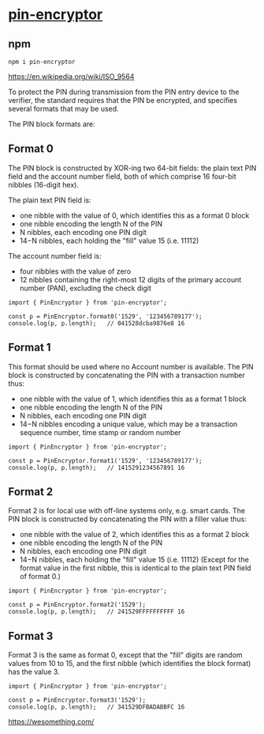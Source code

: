 # [pin-encryptor](https://www.npmjs.com/package/pin-encryptor)

## npm

`npm i pin-encryptor`

https://en.wikipedia.org/wiki/ISO_9564

To protect the PIN during transmission from the PIN entry device to the verifier, the standard requires that the PIN be encrypted, and specifies several formats that may be used.

The PIN block formats are:

## Format 0

The PIN block is constructed by XOR-ing two 64-bit fields: the plain text PIN field and the account number field, both of which comprise 16 four-bit nibbles (16-digit hex).

The plain text PIN field is:

-   one nibble with the value of 0, which identifies this as a format 0 block
-   one nibble encoding the length N of the PIN
-   N nibbles, each encoding one PIN digit
-   14−N nibbles, each holding the "fill" value 15 (i.e. 11112)

The account number field is:

-   four nibbles with the value of zero
-   12 nibbles containing the right-most 12 digits of the primary account number (PAN), excluding the check digit

```
import { PinEncryptor } from 'pin-encryptor';

const p = PinEncryptor.format0('1529', '123456789177');
console.log(p, p.length);   // 041528dcba9876e8 16
```

## Format 1

This format should be used where no Account number is available. The PIN block is constructed by concatenating the PIN with a transaction number thus:

-   one nibble with the value of 1, which identifies this as a format 1 block
-   one nibble encoding the length N of the PIN
-   N nibbles, each encoding one PIN digit
-   14−N nibbles encoding a unique value, which may be a transaction sequence number, time stamp or random number

```
import { PinEncryptor } from 'pin-encryptor';

const p = PinEncryptor.format1('1529', '123456789177');
console.log(p, p.length);   // 1415291234567891 16
```

## Format 2

Format 2 is for local use with off-line systems only, e.g. smart cards. The PIN block is constructed by concatenating the PIN with a filler value thus:

-   one nibble with the value of 2, which identifies this as a format 2 block
-   one nibble encoding the length N of the PIN
-   N nibbles, each encoding one PIN digit
-   14−N nibbles, each holding the "fill" value 15 (i.e. 11112)
    (Except for the format value in the first nibble, this is identical to the plain text PIN field of format 0.)

```
import { PinEncryptor } from 'pin-encryptor';

const p = PinEncryptor.format2('1529');
console.log(p, p.length);   // 241529FFFFFFFFFF 16
```

## Format 3

Format 3 is the same as format 0, except that the "fill" digits are random values from 10 to 15, and the first nibble (which identifies the block format) has the value 3.

```
import { PinEncryptor } from 'pin-encryptor';

const p = PinEncryptor.format3('1529');
console.log(p, p.length);   // 341529DFBADABBFC 16
```

https://wesomething.com/
